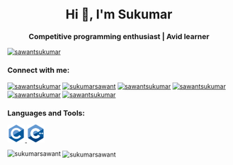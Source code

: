 <h1 align="center">Hi 👋, I'm Sukumar</h1>
<h3 align="center">Competitive programming enthusiast | Avid learner </h3>

<p align="left"> <a href="https://twitter.com/Sukumarsawant" target="blank"><img src="https://img.shields.io/twitter/follow/sawantsukumar?logo=twitter&style=for-the-badge" alt="sawantsukumar" /></a> </p>

<h3 align="left">Connect with me:</h3>
<p align="left">
<a href="https://twitter.com/Sukumarsawant" target="blank"><img align="center" src="https://raw.githubusercontent.com/rahuldkjain/github-profile-readme-generator/master/src/images/icons/Social/twitter.svg" alt="sawantsukumar" height="30" width="40" /></a>
<a href="https://www.linkedin.com/in/sukumar-sawant" target="blank"><img align="center" src="https://raw.githubusercontent.com/rahuldkjain/github-profile-readme-generator/master/src/images/icons/Social/linked-in-alt.svg" alt="sukumarsawant" height="30" width="40" /></a>
<a href="https://www.codechef.com/users/sukumarsawant" target="blank"><img align="center" src="https://cdn.jsdelivr.net/npm/simple-icons@3.1.0/icons/codechef.svg" alt="sawantsukumar" height="30" width="40" /></a>
<a href="https://www.hackerrank.com/sawantsukumar" target="blank"><img align="center" src="https://raw.githubusercontent.com/rahuldkjain/github-profile-readme-generator/master/src/images/icons/Social/hackerrank.svg" alt="sawantsukumar" height="30" width="40" /></a>
<a href="https://codeforces.com/profile/sawantsukumar" target="blank"><img align="center" src="https://raw.githubusercontent.com/rahuldkjain/github-profile-readme-generator/master/src/images/icons/Social/codeforces.svg" alt="sawantsukumar" height="30" width="40" /></a>
<a href="https://www.leetcode.com/sawantsukumar" target="blank"><img align="center" src="https://raw.githubusercontent.com/rahuldkjain/github-profile-readme-generator/master/src/images/icons/Social/leet-code.svg" alt="sawantsukumar" height="30" width="40" /></a>
</p>

<h3 align="left">Languages and Tools:</h3>
<p align="left"> <a href="https://www.cprogramming.com/" target="_blank" rel="noreferrer"> <img src="https://raw.githubusercontent.com/devicons/devicon/master/icons/c/c-original.svg" alt="c" width="40" height="40"/> </a> <a href="https://www.w3schools.com/cpp/" target="_blank" rel="noreferrer"> <img src="https://raw.githubusercontent.com/devicons/devicon/master/icons/cplusplus/cplusplus-original.svg" alt="cplusplus" width="40" height="40"/> </a> </p>

<p><img align="left" src="https://github-readme-stats.vercel.app/api/top-langs?username=sukumarsawant&show_icons=true&locale=en&layout=compact" alt="sukumarsawant" /></p>

<p>&nbsp;<img align="center" src="https://github-readme-stats.vercel.app/api?username=sukumarsawant&show_icons=true&locale=en" alt="sukumarsawant" /></p>

